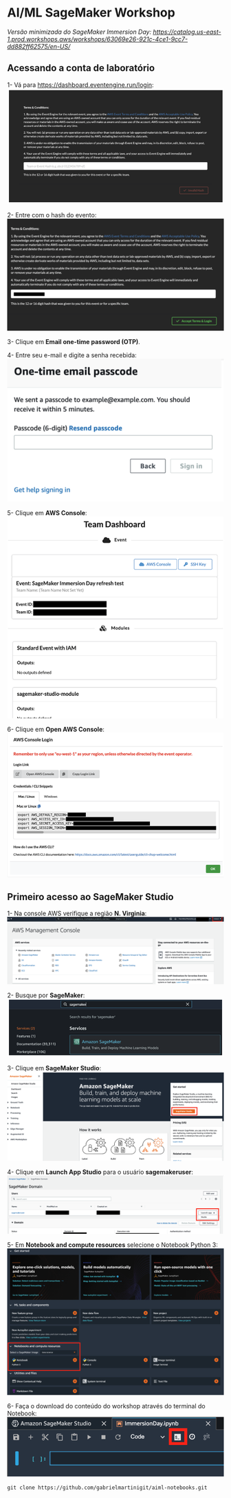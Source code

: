 # AI/ML SageMaker Workshop

_Versão minimizada do SageMaker Immersion Day: https://catalog.us-east-1.prod.workshops.aws/workshops/63069e26-921c-4ce1-9cc7-dd882ff62575/en-US/_

## Acessando a conta de laboratório

1- Vá para https://dashboard.eventengine.run/login:
![](images/imagem1.png)

2- Entre com o hash do evento:
![](images/imagem2.png)

3- Clique em **Email one-time password (OTP)**.

4- Entre seu e-mail e digite a senha recebida:
![](images/imagem3.png)

5- Clique em **AWS Console**:
![](images/imagem4.png)

6- Clique em **Open AWS Console**:
![](images/imagem5.png)

## Primeiro acesso ao SageMaker Studio

1- Na console AWS verifique a região **N. Virginia**:
![](images/imagem6.png)

2- Busque por **SageMaker**:
![](images/imagem7.png)

3- Clique em **SageMaker Studio**:
![](images/imagem8.png)

4- Clique em **Launch App Studio** para o usuário **sagemakeruser**:
![](images/imagem9.png)

5- Em **Notebook and compute resources** selecione o Notebook Python 3:
![](images/imagem10.png)

6- Faça o download do conteúdo do workshop através do terminal do Notebook:
![](images/imagem11.png)

```
git clone https://github.com/gabrielmartinigit/aiml-notebooks.git
```
